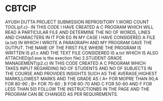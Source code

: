 # CBTCIP
AYUSH DUTTA PROJECT SUBMISSION REPROSITORY
1.WORD COUNT TOOL(p1.c)-
IN THIS CODE I HAVE CREATED A C PROGRAM WHICH WILL READ A PARTICULAR FILE AND DETERMINE THE NO OF WORDS, LINES AND CHARACTERS IN IT FOR EG IN MY CASE I HAVE CONSIDERED A FILE (a.txt) IN WHICH I WROTE A PARAGRAPH AND MY PROGRAM GAVE THE OUTPUT. THE NAME OF THE FIRST FILE WHERE THE PROGRAM IS WRITTEN IS p1.c AND THE TEXT FILE CONSIDERED IS a.txt WHICH IS ALSO ATTACHED(p1.exe is the exection file)
2.STUDENT GRADE MANAGEMENT(p2.c)
IN THIS CODE CREATED A C PROGRAM WHICH TAKES INPUT REGARDING NO OF STUDENTS AND NO OF SUBJECTS IN THE COURSE AND PROVIDES INSIGHTS SUCH AS THE AVERAGE,HIGHEST MARKS,LOWEST MARKS AND THE GRADE AS ( A+ FOR MOPRE THAN 90;A FOR 80-90 ; B+ FOR 70-80 ; B FOR 60-70 AND C FOR 50-60 AND F FOR LESS THAN 50) FOLLOW THE INSTRUCTIONBS IN THE PAGE AND THE PROGRAM CAN BE CHANGED AS PER REQUIREMENTS.
